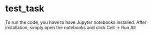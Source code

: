 # test_task
To run the code, you have to have Jupyter notebooks installed. After installation, simply open the notebooks and click Cell -> Run All
